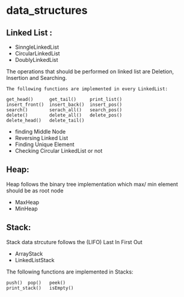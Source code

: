 # data_structures
## Linked List :

  - SinngleLinkedList
  - CircularLinkedList
  - DoublyLinkedList

  The operations that should be performed on linked list are Deletion, Insertion and Searching.
  
    
    The following functions are implemented in every LinkedList:
  
    get_head()      get_tail()     print_list()
    insert_front()  insert_back()  insert_pos()
    search()        serach_all()   search_pos()
    delete()        delete_all()   delete_pos()
    delete_head()   delete_tail()
    

 
  - finding Middle Node
  - Reversing Linked List
  - Finding Unique Element
  - Checking Circular LinkedList or not

## Heap:

  Heap follows the binary tree implementation which max/ min element should be as root node
  
  - MaxHeap
  - MinHeap


## Stack:

  Stack data strcuture follows the (LIFO) Last In First Out

  - ArrayStack
  - LinkedListStack

   The following functions are implemented in Stacks:
   
    push()  pop()   peek()
    print_stack()   isEmpty()
